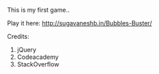 This is my first game.. 

Play it here: http://sugavaneshb.in/Bubbles-Buster/

Credits:
1) jQuery
2) Codeacademy
3) StackOverflow
